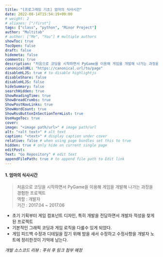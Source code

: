 ```yaml
---
title: "[프로그래밍 기초] 엄마의 식사시간"
date: 2022-08-14T15:54:19+09:00
# weight: 2
# aliases: ["/first"]
tags: ["class", "python", "Minor Project"]
author: "Multitab"
# author: ["Me", "You"] # multiple authors
showToc: true
TocOpen: false
draft: false
hidemeta: false
comments: true
description: "처음으로 코딩을 시작하면서 PyGame을 이용해 게임을 개발해 나가는 과정을 경험한 프로젝트"
canonicalURL: "https://canonical.url/to/page"
disableHLJS: true # to disable highlightjs
disableShare: false
disableHLJS: false
hideSummary: false
searchHidden: true
ShowReadingTime: true
ShowBreadCrumbs: true
ShowPostNavLinks: true
ShowWordCount: true
ShowRssButtonInSectionTermList: true
UseHugoToc: true
cover:
image: "<image path/url>" # image path/url
alt: "<alt text>" # alt text
caption: "<text>" # display caption under cover
relative: false # when using page bundles set this to true
hidden: true # only hide on current single page
editPost:
Text: "Go Repository" # edit text
appendFilePath: true # to append file path to Edit link
---
```

#### 1. 엄마의 식사시간
> 처음으로 코딩을 시작하면서 PyGame을 이용해 게임을 개발해 나가는 과정을 경험한 프로젝트  
> 역할 : 개발자  
> 기간 : 2017.04 ~ 2017.06
- 초기 기획부터 게임 컴포넌트 디자인, 특히 개발을 전담하면서 개발자 적성을 찾게 된 프로젝트
- 기본적인 그래픽 코딩과 게임 로직을 다룰수 있게 되었다.
- 게임 피드백 수정과 디테일을 잡기 위해 밤을 새서 수정하고 수정사항을 개발자 노트에 정리한것이 기억에 남는다.

*개발 소스코드 리뷰 : 푸쉬 후 링크 첨부 예정*